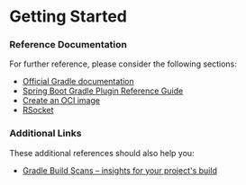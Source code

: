 # Getting Started

### Reference Documentation

For further reference, please consider the following sections:

* [Official Gradle documentation](https://docs.gradle.org)
* [Spring Boot Gradle Plugin Reference Guide](https://docs.spring.io/spring-boot/docs/3.3.0/gradle-plugin/reference/html/)
* [Create an OCI image](https://docs.spring.io/spring-boot/docs/3.3.0/gradle-plugin/reference/html/#build-image)
* [RSocket](https://rsocket.io/)

### Additional Links

These additional references should also help you:

* [Gradle Build Scans – insights for your project's build](https://scans.gradle.com#gradle)

